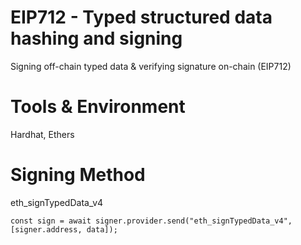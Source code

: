 # EIP712 - Typed structured data hashing and signing
Signing off-chain typed data & verifying signature on-chain (EIP712)

# Tools & Environment 
Hardhat, Ethers

# Signing Method
eth_signTypedData_v4

`const sign = await signer.provider.send("eth_signTypedData_v4", [signer.address, data]);`







